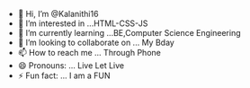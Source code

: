- 👋 Hi, I’m @Kalanithi16
- 👀 I’m interested in ...HTML-CSS-JS
- 🌱 I’m currently learning ...BE,Computer Science Engineering
- 💞️ I’m looking to collaborate on ... My Bday
- 📫 How to reach me ... Through Phone
- 😄 Pronouns: ... Live Let Live
- ⚡ Fun fact: ... I am a FUN

<!---
Kalanithi16/Kalanithi16 is a ✨ special ✨ repository because its `README.md` (this file) appears on your GitHub profile.
You can click the Preview link to take a look at your changes.
--->
